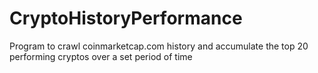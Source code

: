 # CryptoHistoryPerformance
Program to crawl coinmarketcap.com history and accumulate the top 20 performing cryptos over a set period of time
